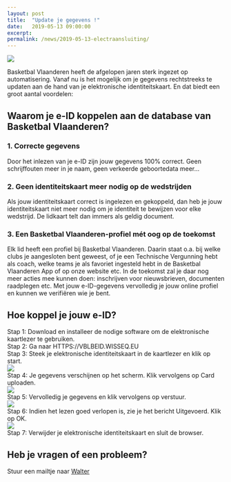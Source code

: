 ```yaml
---
layout: post
title:  "Update je gegevens !"
date:   2019-05-13 09:00:00
excerpt: 
permalink: /news/2019-05-13-electraansluiting/
---
```


![](/news/img/update.jpg)

Basketbal Vlaanderen heeft de afgelopen jaren sterk ingezet op automatisering. Vanaf nu is het mogelijk om je gegevens rechtstreeks te updaten aan de hand van je elektronische identiteitskaart. En dat biedt een groot aantal voordelen:

## Waarom je e-ID koppelen aan de database van Basketbal Vlaanderen? 

### 1. Correcte gegevens
Door het inlezen van je e-ID zijn jouw gegevens 100% correct. Geen schrijffouten meer in je naam, geen verkeerde geboortedata meer...
 
### 2. Geen identiteitskaart meer nodig op de wedstrijden
Als jouw identiteitskaart correct is ingelezen en gekoppeld, dan heb je jouw identiteitskaart niet meer nodig om je identiteit te bewijzen voor elke wedstrijd. De lidkaart telt dan immers als geldig document. 

### 3. Een Basketbal Vlaanderen-profiel mét oog op de toekomst
Elk lid heeft een profiel bij Basketbal Vlaanderen. Daarin staat o.a. bij welke clubs je aangesloten bent geweest, of je een Technische Vergunning hebt als coach, welke teams je als favoriet ingesteld hebt in de Basketbal Vlaanderen App of op onze website etc. In de toekomst zal je daar nog meer acties mee kunnen doen: inschrijven voor nieuwsbrieven, documenten raadplegen etc. Met jouw e-ID-gegevens vervolledig je jouw online profiel en kunnen we verifiëren wie je bent.  

## Hoe koppel je jouw e-ID? 

Stap 1: Download en installeer de nodige software om de elektronische kaartlezer te gebruiken.  
Stap 2: Ga naar HTTPS://VBLBEID.WISSEQ.EU   
Stap 3: Steek je elektronische identiteitskaart in de kaartlezer en klik op start.  
![](/news/img/edi1.jpg)  
Stap 4: Je gegevens verschijnen op het scherm. Klik vervolgens op Card uploaden.  
![](/news/img/edi2.jpg)  
Stap 5: Vervolledig je gegevens en klik vervolgens op verstuur.  
![](/news/img/edi3.jpg)  
Stap 6: Indien het lezen goed verlopen is, zie je het bericht Uitgevoerd. Klik op OK.  
![](/news/img/edi4.jpg)  
Stap 7: Verwijder je elektronische identiteitskaart en sluit de browser.  


## Heb je vragen of een probleem?

Stuur een mailtje naar [Walter](mailto://secretariaat@kbbczolder.be)

